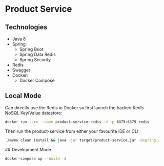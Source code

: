 # Product Service

## Technologies

- Java 8
- Spring:
    - Spring Boot
    - Spring Data Redis
    - Spring Security
- Redis
- Swagger
- Docker:
    - Docker Compose
    
## Local Mode

Can directly use the Redis in Docker so first launch the backed Redis NoSQL Key/Value datastore:

```bash
docker run --rm --name product-service-redis -d -p 6379:6379 redis
```

Then run the product-service from either your favourite IDE or CLI:

```bash
./mvnw clean install && java -jar target/product-service.jar -Dspring.active.profiles=local 
```

## Development Mode

```bash
docker-compose up --build -d
```